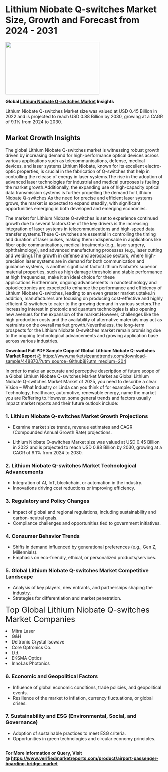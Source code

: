 <H1>Lithium Niobate Q-switches Market Size, Growth and Forecast from 2024 - 2031</H1><img class="aligncenter size-medium wp-image-584254" src="https://thirdeyenews.in/wp-content/uploads/2024/09/Global-Market-Research-300x168.jpeg" alt="" width="300" height="168" /><p><strong>Global&nbsp;<a href="https://www.marketsizeandtrends.com/download-sample/448870/?utm_source=Github8j?utm_medium=204">Lithium Niobate Q-switches Market</a> Insights</strong></p><p>Lithium Niobate Q-switches Market size was valued at USD 0.45 Billion in 2022 and is projected to reach USD 0.88 Billion by 2030, growing at a CAGR of 9.1% from 2024 to 2030.</p><p><h2>Market Growth Insights</h2> <p>The global Lithium Niobate Q-switches market is witnessing robust growth driven by increasing demand for high-performance optical devices across various applications such as telecommunications, defense, medical devices, and laser systems.Lithium Niobate, known for its excellent electro-optic properties, is crucial in the fabrication of Q-switches that help in controlling the release of energy in laser systems.The rise in the adoption of advanced laser technologies for industrial and medical purposes is fueling the market growth.Additionally, the expanding use of high-capacity optical data transmission systems is further propelling the demand for Lithium Niobate Q-switches.As the need for precise and efficient laser systems grows, the market is expected to expand steadily, with significant opportunities emerging in both developed and emerging economies.</p> <p>The market for Lithium Niobate Q-switches is set to experience continued growth due to several factors.One of the key drivers is the increasing integration of laser systems in telecommunications and high-speed data transfer systems.These Q-switches are essential in controlling the timing and duration of laser pulses, making them indispensable in applications like fiber optic communications, medical treatments (e.g., laser surgery, ophthalmology), and advanced manufacturing processes (e.g., laser cutting and welding).The growth in defense and aerospace sectors, where high-precision laser systems are in demand for both communication and guidance systems, is another significant factor.Lithium Niobate’s superior material properties, such as high damage threshold and stable performance at high frequencies, make it an ideal choice for these applications.Furthermore, ongoing advancements in nanotechnology and optoelectronics are expected to enhance the performance and efficiency of Lithium Niobate Q-switches, leading to an even greater market uptake.In addition, manufacturers are focusing on producing cost-effective and highly efficient Q-switches to cater to the growing demand in various sectors.The increasing interest in photonic and quantum technologies is also opening new avenues for the expansion of the market.However, challenges like the high production costs and the availability of alternative materials may act as restraints on the overall market growth.Nevertheless, the long-term prospects for the Lithium Niobate Q-switches market remain promising due to the ongoing technological advancements and growing application base across various industries.</p> <p><span class=""><strong>Download Full PDF Sample Copy of Global Lithium Niobate Q-switches Market Report</strong> @ <a href="https://www.marketsizeandtrends.com/download-sample/448870/?utm_source=Github8j?utm_medium=204" target="_blank">https://www.marketsizeandtrends.com/download-sample/448870/?utm_source=Github8j?utm_medium=204</a></span></p><p>In order to make an accurate and perceptive description of future scope of a Global&nbsp;Lithium Niobate Q-switches Market Market as Global&nbsp;Lithium Niobate Q-switches Market Market of 2025, you need to describe a clear Vision &ndash; What Industry or Linda can you think of for example: Quote from a Technology, healthcare, automotive, renewable energy, name the market you are Reffering to.However, some general trends and factors usually impact market reports and their future outlook include:</p><h3>1.&nbsp;<strong>Lithium Niobate Q-switches Market Growth Projections</strong></h3><ul><li>Examine market size trends, revenue estimates and CAGR (Compounded Annual Growth Rate) projections.</li><li><p>Lithium Niobate Q-switches Market size was valued at USD 0.45 Billion in 2022 and is projected to reach USD 0.88 Billion by 2030, growing at a CAGR of 9.1% from 2024 to 2030.</p></li></ul><h3>2.&nbsp;<strong>Lithium Niobate Q-switches Market Technological Advancements</strong></h3><ul><li>Integration of AI, IoT, blockchain, or automation in the industry.</li><li>Innovations driving cost reductions or improving efficiency.</li></ul><h3>3.&nbsp;<strong>Regulatory and Policy Changes</strong></h3><ul><li>Impact of global and regional regulations, including sustainability and carbon-neutral goals.</li><li>Compliance challenges and opportunities tied to government initiatives.</li></ul><h3>4.&nbsp;<strong>Consumer Behavior Trends</strong></h3><ul><li>Shifts in demand influenced by generational preferences (e.g., Gen Z, Millennials).</li><li>Emphasis on eco-friendly, ethical, or personalized products/services.</li></ul><h3>5.&nbsp;<strong>Global Lithium Niobate Q-switches Market Competitive Landscape</strong></h3><ul><li>Analysis of key players, new entrants, and partnerships shaping the industry.</li><li>Strategies for differentiation and market penetration.</li></ul><p data-pm-slice="1 1 []"><span style="color: inherit; font-family: inherit; font-size: 25px;">Top Global Lithium Niobate Q-switches Market Companies</span></p><div class="" data-test-id=""><p><li>Mitra Laser</li><li> G&H</li><li> Deltronic Crystal Isowave</li><li> Core Optronics Co.</li><li> Ltd.</li><li> EKSMA Optics</li><li> InnoLas Photonics</li></p></div><h3>6.&nbsp;<strong>Economic and Geopolitical Factors</strong></h3><ul><li>Influence of global economic conditions, trade policies, and geopolitical events.</li><li>Resilience of the market to inflation, currency fluctuations, or global crises.</li></ul><h3>7.&nbsp;<strong>Sustainability and ESG (Environmental, Social, and Governance)</strong></h3><ul><li>Adoption of sustainable practices to meet ESG criteria.</li><li>Opportunities in green technologies and circular economy principles.</li></ul><h2><strong style="font-size: 14px;">For More Information or Query, Visit @&nbsp;</strong><a style="background-color: #ffffff; font-size: 14px;" href="https://www.marketsizeandtrends.com/report/lithium-niobate-q-switches-market/" target="_blank">https://www.verifiedmarketreports.com/product/airport-passenger-boarding-bridge-market</a></h2>